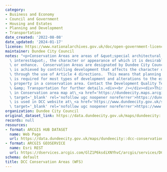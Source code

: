 ```yaml
---
category:
- Business and Economy
- Council and Government
- Housing and Estates
- Planning and Development
- Transportation
date_created: '2022-08-08'
date_updated: '2024-01-17'
license: https://www.nationalarchives.gov.uk/doc/open-government-licence/version/3/
maintainer: Dundee City Council
notes: "<p>Conservation Areas are areas of &quot;special architectural or historic\
  \ interest&quot;, the character or appearance of which it is desirable to preserve\
  \ or enhance.  Conservation Areas are designated by Dundee City Council.  Protection\
  \ is achieved by controlling development that affects the character or appearance\
  \ through the use of Article 4 directions.  This means that planning permission\
  \ is required for most types of development and alterations to the exterior of a\
  \ property in a conservation area. Contact the Development Quality Team, Planning\
  \ &amp; Transportation for further details.<div><br /></div><div>This layer is used\
  \ in Conservation area map at\_<a href='https://dundeecity.maps.arcgis.com/home/item.html?id=545d44a58ff543199d6aba20a9c74f64'\
  \ target='_blank' rel='nofollow ugc noopener noreferrer'>https://dundeecity.maps.arcgis.com/home/item.html?id=545d44a58ff543199d6aba20a9c74f64</a></div><div>which\
  \ is used in DCC website at\_<a href='https://www.dundeecity.gov.uk/service-area/city-development/planning-and-economic-development/development-management/listed-buildings-%26-conservation-areas'\
  \ target='_blank' rel='nofollow ugc noopener noreferrer'>https://www.dundeecity.gov.uk/service-area/city-development/planning-and-economic-development/development-management/listed-buildings-%26-conservation-areas</a></div></p>"
organization: Dundee City Council
original_dataset_link: https://data.dundeecity.gov.uk/maps/dundeecity::dcc-conservation-areas-wfs
records: null
resources:
- format: ARCGIS HUB DATASET
  name: Web Page
  url: https://data.dundeecity.gov.uk/maps/dundeecity::dcc-conservation-areas-wfs
- format: ARCGIS GEOSERVICE
  name: Esri REST
  url: https://dservices.arcgis.com/GlZ1P6ksdiXNYhvC/arcgis/services/DCC_Conservation_Areas/WFSServer
schema: default
title: DCC Conservation Areas (WFS)
---
```

